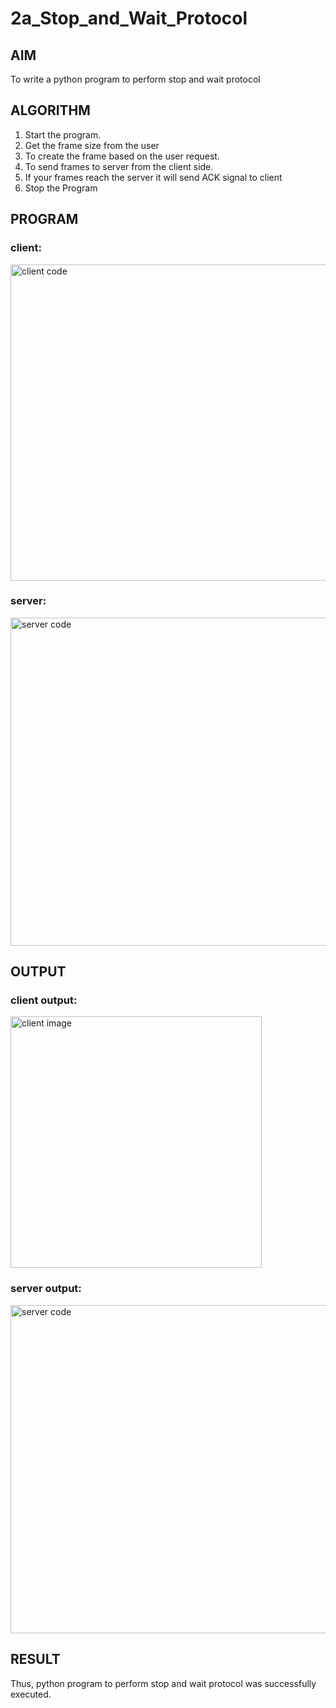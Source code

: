 # 2a_Stop_and_Wait_Protocol
## AIM 
To write a python program to perform stop and wait protocol
## ALGORITHM
1. Start the program.
2. Get the frame size from the user
3. To create the frame based on the user request.
4. To send frames to server from the client side.
5. If your frames reach the server it will send ACK signal to client
6. Stop the Program
## PROGRAM
### client:
<img width="506" alt="client code" src="https://github.com/NaveenKumarV2005/2a_Stop_and_Wait_Protocol/assets/151476286/64c4f726-d47d-47e9-a3c7-a55c106b5f84">

### server:
<img width="525" alt="server code" src="https://github.com/NaveenKumarV2005/2a_Stop_and_Wait_Protocol/assets/151476286/bb468865-3aa1-439e-ad0d-4eb5c1388148">


## OUTPUT
### client output:
<img width="402" alt="client image" src="https://github.com/NaveenKumarV2005/2a_Stop_and_Wait_Protocol/assets/151476286/0e81c76a-1d8e-4955-8a48-88efa5a6f746">

### server output:
<img width="525" alt="server code" src="https://github.com/NaveenKumarV2005/2a_Stop_and_Wait_Protocol/assets/151476286/aee1796a-a26d-40da-bb6e-35e5b6bcc05d">

## RESULT
Thus, python program to perform stop and wait protocol was successfully executed.
